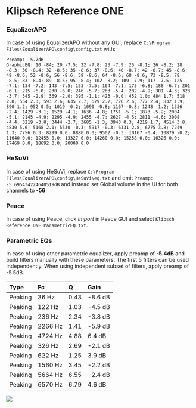 # Klipsch Reference ONE

### EqualizerAPO
In case of using EqualizerAPO without any GUI, replace `C:\Program Files\EqualizerAPO\config\config.txt`
with:
```
Preamp: -5.7dB
GraphicEQ: 10 -84; 20 -7.5; 22 -7.8; 23 -7.9; 25 -8.1; 26 -8.2; 28 -8.3; 30 -8.4; 32 -8.5; 35 -8.6; 37 -8.6; 40 -8.7; 42 -8.7; 45 -8.6; 49 -8.6; 52 -8.6; 56 -8.6; 59 -8.6; 64 -8.6; 68 -8.6; 73 -8.5; 78 -8.5; 83 -8.4; 89 -8.5; 95 -8.4; 102 -8.2; 109 -7.9; 117 -7.5; 125 -7.1; 134 -7.2; 143 -7.5; 153 -7.5; 164 -7.1; 175 -6.8; 188 -6.7; 201 -6.1; 215 -6.0; 230 -6.0; 246 -5.7; 263 -5.4; 282 -4.9; 301 -4.3; 323 -3.7; 345 -2.9; 369 -2.0; 395 -1.1; 423 -0.0; 452 1.0; 484 1.7; 518 2.0; 554 2.3; 593 2.6; 635 2.7; 679 2.7; 726 2.6; 777 2.4; 832 1.9; 890 1.2; 952 0.5; 1019 -0.2; 1090 -0.8; 1167 -0.8; 1248 -1.2; 1336 -2.4; 1429 -3.1; 1529 -4.1; 1636 -4.8; 1751 -5.1; 1873 -5.2; 2004 -5.1; 2145 -4.9; 2295 -4.9; 2455 -4.7; 2627 -4.5; 2811 -4.6; 3008 -4.4; 3219 -3.8; 3444 -2.7; 3685 -1.3; 3943 0.3; 4219 1.7; 4514 3.8; 4830 5.6; 5168 2.1; 5530 -0.3; 5917 -0.3; 6331 2.8; 6775 3.8; 7249 1.3; 7756 0.3; 8299 0.0; 8880 0.0; 9502 -0.3; 10167 -0.4; 10879 -0.2; 11640 0.0; 12455 0.0; 13327 0.0; 14260 0.0; 15258 0.0; 16326 0.0; 17469 0.0; 18692 0.0; 20000 0.0
```

### HeSuVi
In case of using HeSuVi, replace `C:\Program Files\EqualizerAPO\config\HeSuVi\eq.txt` and omit `Preamp:
-5.695434224640519dB` and instead set Global volume in the UI for both channels to **-56**

### Peace
In case of using Peace, click *Import* in Peace GUI and select `Klipsch Reference ONE ParametricEQ.txt`.

### Parametric EQs
In case of using other parametric equalizer, apply preamp of **-5.4dB** and build filters manually
with these parameters. The first 5 filters can be used independently.
When using independent subset of filters, apply preamp of -5.5dB.

| Type    | Fc      |    Q | Gain    |
|:--------|:--------|:-----|:--------|
| Peaking | 36 Hz   | 0.43 | -8.6 dB |
| Peaking | 122 Hz  | 1.03 | -4.5 dB |
| Peaking | 236 Hz  | 2.34 | -3.8 dB |
| Peaking | 2266 Hz | 1.41 | -5.9 dB |
| Peaking | 4724 Hz | 4.88 | 6.4 dB  |
| Peaking | 326 Hz  | 2.69 | -2.1 dB |
| Peaking | 622 Hz  | 1.25 | 3.9 dB  |
| Peaking | 1560 Hz | 3.45 | -2.2 dB |
| Peaking | 5664 Hz | 6.55 | -2.4 dB |
| Peaking | 6570 Hz | 6.79 | 4.6 dB  |

![](https://raw.githubusercontent.com/jaakkopasanen/AutoEq/master/results/headphonecom/sbaf-serious/Klipsch%20Reference%20ONE/Klipsch%20Reference%20ONE.png)